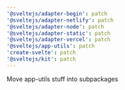 ```yaml
---
'@sveltejs/adapter-begin': patch
'@sveltejs/adapter-netlify': patch
'@sveltejs/adapter-node': patch
'@sveltejs/adapter-static': patch
'@sveltejs/adapter-vercel': patch
'@sveltejs/app-utils': patch
'create-svelte': patch
'@sveltejs/kit': patch
---
```


Move app-utils stuff into subpackages
